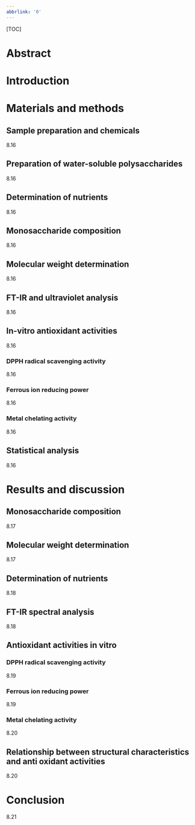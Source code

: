 ```yaml
---
abbrlink: '0'
---
```

[TOC]

# Abstract



# Introduction



# Materials and methods

## Sample preparation and chemicals

8.16

## Preparation of water-soluble polysaccharides

8.16

## Determination of nutrients

8.16

## Monosaccharide composition

8.16

## Molecular weight determination

8.16

## FT-IR and ultraviolet analysis

8.16

## In-vitro antioxidant activities

8.16

### DPPH radical scavenging activity

8.16

### Ferrous ion reducing power

8.16

### Metal chelating activity

8.16

## Statistical analysis

8.16

# Results and discussion

## Monosaccharide composition

8.17

## Molecular weight determination

8.17

## Determination of nutrients

8.18

## FT-IR spectral analysis

8.18

## Antioxidant activities in vitro

### DPPH radical scavenging activity

8.19

### Ferrous ion reducing power

8.19

### Metal chelating activity

8.20

## Relationship between structural characteristics and anti oxidant activities

8.20

# Conclusion

8.21

